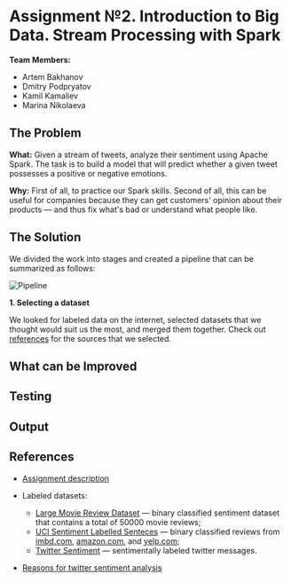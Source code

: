 # Assignment №2. Introduction to Big Data. Stream Processing with Spark

**Team Members:**

* Artem Bakhanov
* Dmitry Podpryatov
* Kamil Kamaliev
* Marina Nikolaeva

## The Problem

**What:**
Given a stream of tweets, analyze their sentiment using Apache Spark. The task is to build a model that will predict
whether a given tweet possesses a positive or negative emotions.

**Why:** First of all, to practice our Spark skills. Second of all, this can be useful for companies because they can
get customers' opinion about their products &mdash; and thus fix what's bad or understand what people like. 

## The Solution

We divided the work into stages and created a pipeline that can be summarized as follows:

![Pipeline](https://i.imgur.com/aTvz0KO.jpg)

**1. Selecting a dataset**
 
We looked for labeled data on the internet, selected datasets that we thought would suit us the most, and merged
them together.
Check out [references](#references) for the sources that we selected.

## What can be Improved

## Testing

## Output

## References

* [Assignment description](https://hackmd.io/@BigDataInnopolis/ryWL1HiKS#Writing-the-Report)

* Labeled datasets:
    * [Large Movie Review Dataset](http://ai.stanford.edu/~amaas/data/sentiment/) &mdash; binary classified sentiment
    dataset that contains a total of 50000 movie reviews;
    * [UCI Sentiment Labelled Senteces](https://archive.ics.uci.edu/ml/datasets/Sentiment+Labelled+Sentences) &mdash;
    binary classified reviews from [imbd.com](https://imbd.com), [amazon.com](https://amazon.com), and [yelp.com](https://yelp.com);
    * [Twitter Sentiment](https://www.kaggle.com/c/twitter-sentiment-analysis2/data) &mdash; sentimentally labeled twitter messages.

* [Reasons for twitter sentiment analysis](https://monkeylearn.com/blog/sentiment-analysis-of-twitter/#:~:text=Sentiment%20analysis%20is%20the%20automated,are%20talking%20about%20their%20brand.)
